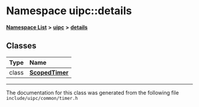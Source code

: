 

# Namespace uipc::details



[**Namespace List**](namespaces.md) **>** [**uipc**](namespaceuipc.md) **>** [**details**](namespaceuipc_1_1details.md)




















## Classes

| Type | Name |
| ---: | :--- |
| class | [**ScopedTimer**](classuipc_1_1details_1_1_scoped_timer.md) <br> |



















































------------------------------
The documentation for this class was generated from the following file `include/uipc/common/timer.h`

